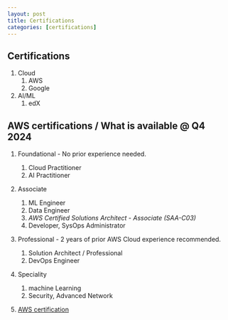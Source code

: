 ```yaml
---
layout: post
title: Certifications
categories: [certifications] 
---
```



## Certifications 

1. Cloud 
    1. AWS 
    1. Google 
1. AI/ML 
    1. edX  

## AWS certifications / What is available @ Q4 2024

1. Foundational - No prior experience needed.
    1. Cloud Practitioner 
    1. AI Practitioner 
1. Associate
    1. ML Engineer 
    1. Data Engineer 
    1. *AWS Certified Solutions Architect - Associate (SAA-C03)*
    1. Developer, SysOps Administrator 
1. Professional - 2 years of prior AWS Cloud experience recommended.
    1. Solution Architect / Professional
    1. DevOps Engineer 
1. Speciality 
    1. machine Learning 
    1. Security, Advanced Network 

1. [AWS certification](https://aws.amazon.com/certification/)


